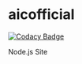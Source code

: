 # aicofficial

[![Codacy Badge](https://api.codacy.com/project/badge/Grade/fe9373ae2a2341eeaa70bae7705cd663)](https://app.codacy.com/app/AndyIsCool5463/aicofficial?utm_source=github.com&utm_medium=referral&utm_content=AndyIsCool5463/aicofficial&utm_campaign=Badge_Grade_Dashboard)

Node.js Site
